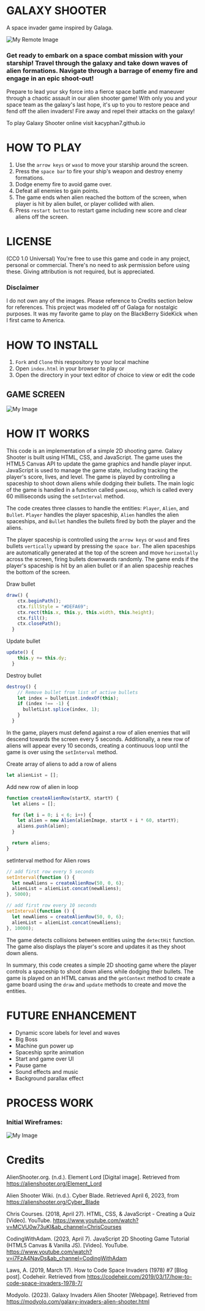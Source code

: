 # GALAXY SHOOTER
A space invader game inspired by Galaga. 

 ![My Remote Image](https://modyolo.com/wp-content/uploads/2021/12/galaxy-invaders-alien-shooter-1.jpg)

### Get ready to embark on a space combat mission with your starship! Travel through the galaxy and take down waves of alien formations. Navigate through a barrage of enemy fire and engage in an epic shoot-out!

Prepare to lead your sky force into a fierce space battle and maneuver through a chaotic assault in our alien shooter game! With only you and your space team as the galaxy's last hope, it's up to you to restore peace and fend off the alien invaders! Fire away and repel their attacks on the galaxy!

To play Galaxy Shooter online visit kacyphan7.github.io 

# HOW TO PLAY
1. Use the `arrow keys` or `wasd` to move your starship around the screen.
2. Press the `space bar` to fire your ship's weapon and destroy enemy formations.
3. Dodge enemy fire to avoid game over.
4. Defeat all enemies to gain points.
5. The game ends when alien reached the bottom of the screen, when player is hit by alien bullet, or player collided with alien.
6. Press `restart button` to restart game including new score and clear aliens off the screen.

# LICENSE 
(CC0 1.0 Universal) You're free to use this game and code in any project, personal or commercial. There's no need to ask permission before using these. Giving attribution is not required, but is appreciated.

### Disclaimer

I do not own any of the images. Please reference to Credits section below for references. This project was modeled off of Galaga for nostalgic purposes. It was my favorite game to play on the BlackBerry SideKick when I first came to America. 

# HOW TO INSTALL 
1. `Fork` and `Clone` this respository to your local machine
2. Open `index.html` in your browser to play or
3. Open the directory in your text editor of choice to view or edit the code

## GAME SCREEN

![My Image](./Img/g-s%20gameplay.png)

# HOW IT WORKS

This code is an implementation of a simple 2D shooting game. Galaxy Shooter is built using HTML, CSS, and JavaScript. The game uses the HTML5 Canvas API to update the game graphics and handle player input. JavaScript is used to manage the game state, including tracking the player's score, lives, and level. The game is played by controlling a spaceship to shoot down aliens while dodging their bullets. The main logic of the game is handled in a function called `gameLoop`, which is called every 60 milliseconds using the `setInterval` method.

The code creates three classes to handle the entities: `Player`, `Alien`, and `Bullet`. `Player` handles the player spaceship, `Alien` handles the alien spaceships, and `Bullet` handles the bullets fired by both the player and the aliens.

The player spaceship is controlled using the `arrow keys` or `wasd` and fires bullets `vertically` upward by pressing the `space bar`. The alien spaceships are automatically generated at the top of the screen and move `horizontally` across the screen, firing bullets downwards randomly. The game ends if the player's spaceship is hit by an alien bullet or if an alien spaceship reaches the bottom of the screen.

Draw bullet 
``` javascript
draw() {
    ctx.beginPath();
    ctx.fillStyle = "#DEFA69";
    ctx.rect(this.x, this.y, this.width, this.height);
    ctx.fill();
    ctx.closePath();
  }
```
Update bullet 
``` javascript
update() {
    this.y += this.dy;
  }
```
Destroy bullet 
``` javascript
destroy() {
    // Remove bullet from list of active bullets
    let index = bulletList.indexOf(this);
    if (index !== -1) {
      bulletList.splice(index, 1);
    }
  }
```

In the game, players must defend against a row of alien enemies that will descend towards the screen every 5 seconds. Additionally, a new row of aliens will appear every 10 seconds, creating a continuous loop until the game is over using the `setInterval` method.

Create array of aliens to add a row of aliens 
``` javascript
let alienList = [];
```

Add new row of alien in loop 
``` javascript
function createAlienRow(startX, startY) {
  let aliens = [];

  for (let i = 0; i < 6; i++) {
    let alien = new Alien(alienImage, startX + i * 60, startY);
    aliens.push(alien);
  }

  return aliens;
}
```

setInterval method for Alien rows
``` javascript
// add first row every 5 seconds
setInterval(function () {
  let newAliens = createAlienRow(50, 0, 6);
  alienList = alienList.concat(newAliens);
}, 5000);

// add first row every 10 seconds
setInterval(function () {
  let newAliens = createAlienRow(50, 0, 6);
  alienList = alienList.concat(newAliens);
}, 10000);
```

The game detects collisions between entities using the `detectHit` function. The game also displays the player's score and updates it as they shoot down aliens.

In summary, this code creates a simple 2D shooting game where the player controls a spaceship to shoot down aliens while dodging their bullets. The game is played on an HTML canvas and the `getContext` method to create a game board using the `draw` and `update` methods to create and move the entities.

# FUTURE ENHANCEMENT
- Dynamic score labels for level and waves
- Big Boss
- Machine gun power up 
- Spaceship sprite animation 
- Start and game over UI 
- Pause game 
- Sound effects and music 
- Background parallax effect

# PROCESS WORK

### Initial Wireframes:
 ![My Image](./Img/screenshots/escalidraw-wireframe.png)

# Credits 

AlienShooter.org. (n.d.). Element Lord [Digital image]. Retrieved from https://alienshooter.org/Element_Lord

Alien Shooter Wiki. (n.d.). Cyber Blade. Retrieved April 6, 2023, from https://alienshooter.org/Cyber_Blade

Chris Courses. (2018, April 27). HTML, CSS, & JavaScript - Creating a Quiz [Video]. YouTube. https://www.youtube.com/watch?v=MCVU0w73uKI&ab_channel=ChrisCourses

CodingWithAdam. (2023, April 7). JavaScript 2D Shooting Game Tutorial (HTML5 Canvas & Vanilla JS). [Video]. YouTube. https://www.youtube.com/watch?v=i7FzA4NavDs&ab_channel=CodingWithAdam

Laws, A. (2019, March 17). How to Code Space Invaders (1978) #7 [Blog post]. Codeheir. Retrieved from https://codeheir.com/2019/03/17/how-to-code-space-invaders-1978-7/

Modyolo. (2023). Galaxy Invaders Alien Shooter [Webpage]. Retrieved from https://modyolo.com/galaxy-invaders-alien-shooter.html